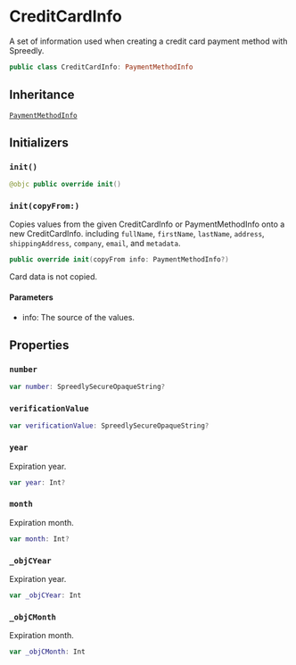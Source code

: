 # CreditCardInfo

A set of information used when creating a credit card payment method with Spreedly.

``` swift
public class CreditCardInfo: PaymentMethodInfo
```

## Inheritance

[`PaymentMethodInfo`](/reference/ios/PaymentMethodInfo)

## Initializers

### `init()`

``` swift
@objc public override init()
```

### `init(copyFrom:)`

Copies values from the given CreditCardInfo or PaymentMethodInfo onto a new CreditCardInfo.
including `fullName`, `firstName`, `lastName`, `address`,
`shippingAddress`, `company`, `email`, and `metadata`.

``` swift
public override init(copyFrom info: PaymentMethodInfo?)
```

Card data is not copied.

#### Parameters

  - info: The source of the values.

## Properties

### `number`

``` swift
var number: SpreedlySecureOpaqueString?
```

### `verificationValue`

``` swift
var verificationValue: SpreedlySecureOpaqueString?
```

### `year`

Expiration year.

``` swift
var year: Int?
```

### `month`

Expiration month.

``` swift
var month: Int?
```

### `_objCYear`

Expiration year.

``` swift
var _objCYear: Int
```

### `_objCMonth`

Expiration month.

``` swift
var _objCMonth: Int
```
